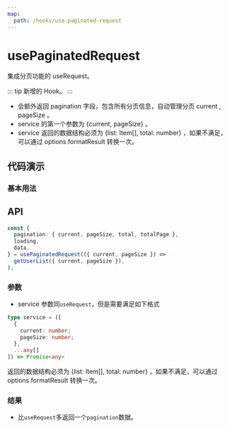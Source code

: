 ```yaml
---
map:
  path: /hooks/use-paginated-request
---
```


# usePaginatedRequest

集成分页功能的 useRequest。

::: tip
新增的 Hook。
:::

- 会额外返回 pagination 字段，包含所有分页信息，自动管理分页 current , pageSize 。
- service 的第一个参数为 {current, pageSize} 。
- service 返回的数据结构必须为 {list: Item[], total: number} ，如果不满足，可以通过 options.formatResult 转换一次。

## 代码演示

### 基本用法

<demo src="./demo/demo.vue"
  title="基本用法"
  desc="集成分页功能。">
</demo>

## API

```ts
const {
  pagination: { current, pageSize, total, totalPage },
  loading,
  data,
} = usePaginatedRequest(({ current, pageSize }) =>
  getUserList({ current, pageSize }),
);
```

### 参数

- service 参数同`useRequest`，但是需要满足如下格式

```ts
type service = ([
  {
    current: number;
    pageSize: number;
  },
  ...any[]
]) => Promise<any>
```

返回的数据结构必须为 {list: Item[], total: number} ，如果不满足，可以通过 options.formatResult 转换一次。

### 结果

- 比`useRequest`多返回一个`pagination`数据。
